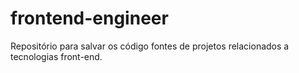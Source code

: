 # frontend-engineer
Repositório para salvar os código fontes de projetos relacionados a tecnologias front-end.
